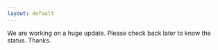 ```yaml
---
layout: default
---
```


We are working on a huge update. Please check back later to know the status. Thanks.
